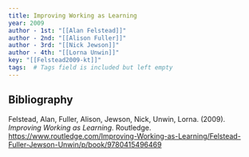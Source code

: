 ```yaml
---
title: Improving Working as Learning
year: 2009
author - 1st: "[[Alan Felstead]]"
author - 2nd: "[[Alison Fuller]]"
author - 3rd: "[[Nick Jewson]]"
author - 4th: "[[Lorna Unwin]]"
key: "[[Felstead2009-kt]]"
tags:  # Tags field is included but left empty
---
```


## Bibliography
Felstead, Alan, Fuller, Alison, Jewson, Nick, Unwin,
Lorna. (2009). _Improving Working as Learning_. Routledge. https://www.routledge.com/Improving-Working-as-Learning/Felstead-Fuller-Jewson-Unwin/p/book/9780415496469
